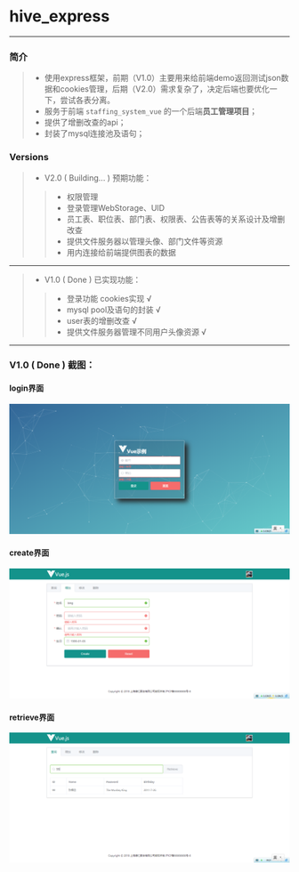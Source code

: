 # hive_express

--------------

### **简介**

> - 使用express框架，前期（V1.0）主要用来给前端demo返回测试json数据和cookies管理，后期（V2.0）需求复杂了，决定后端也要优化一下，尝试各表分离。
> - 服务于前端 `staffing_system_vue` 的一个后端**员工管理项目**；
> - 提供了增删改查的api；
> - 封装了mysql连接池及语句；

### **Versions**
> - V2.0 ( Building... )  预期功能：
> > - 权限管理
> > - 登录管理WebStorage、UID
> > - 员工表、职位表、部门表、权限表、公告表等的关系设计及增删改查
> > - 提供文件服务器以管理头像、部门文件等资源
> > - 用内连接给前端提供图表的数据

------
> - V1.0 ( Done )  已实现功能：
> > - 登录功能 cookies实现 √
> > - mysql pool及语句的封装 √
> > - user表的增删改查 √
> > - 提供文件服务器管理不同用户头像资源 √

----------

### **V1.0 ( Done ) 截图：**
#### login界面
![](/screen_views/login.png "login界面")
#### create界面
![](/screen_views/create.png "create界面")
#### retrieve界面
![](/screen_views/retrieve.png "retrieve界面")
